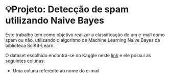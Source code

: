 # 💡Projeto: Detecção de spam utilizando Naive Bayes

Este trabalho tem como objetivo realizar a classificação de um e-mail como spam ou não, utilizando o algoritmo de Machine Learning Naive Bayes da biblioteca SciKit-Learn.

O dataset escolhido encontra-se no Kaggle neste [link](https://www.kaggle.com/datasets/balaka18/email-spam-classification-dataset-csv) e ele possui as seguintes colunas:
  - Uma coluna referente ao nome do e-mail
